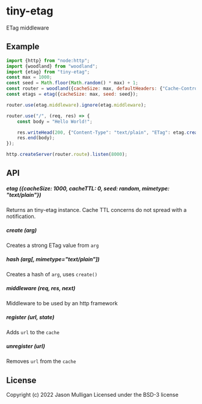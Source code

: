 # tiny-etag

ETag middleware

## Example
```javascript
import {http} from "node:http";
import {woodland} from "woodland";
import {etag} from "tiny-etag";
const max = 1000;
const seed = Math.floor(Math.random() * max) + 1;
const router = woodland({cacheSize: max, defaultHeaders: {"Cache-Control": "no-cache"}, seed: seed});
const etags = etag({cacheSize: max, seed: seed});

router.use(etag.middleware).ignore(etag.middleware);

router.use("/", (req, res) => {
	const body = "Hello World!";

	res.writeHead(200, {"Content-Type": "text/plain", "ETag": etag.create(body)});
	res.end(body);
});

http.createServer(router.route).listen(8000);
```

## API

##### etag ({cacheSize: 1000, cacheTTL: 0, seed: random, mimetype: "text/plain"})
Returns an tiny-etag instance. Cache TTL concerns do not spread with a notification.

##### create (arg)
Creates a strong ETag value from `arg`

##### hash (arg[, mimetype="text/plain"])
Creates a hash of `arg`, uses `create()`

##### middleware (req, res, next)
Middleware to be used by an http framework

##### register (url, state)
Adds `url` to the `cache`

##### unregister (url)
Removes `url` from the `cache`

## License
Copyright (c) 2022 Jason Mulligan
Licensed under the BSD-3 license
